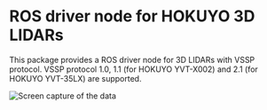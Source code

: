 ROS driver node for HOKUYO 3D LIDARs
====================

This package provides a ROS driver node for 3D LIDARs with VSSP protocol.
VSSP protocol 1.0, 1.1 (for HOKUYO YVT-X002) and 2.1 (for HOKUYO YVT-35LX) are supported.

![Screen capture of the data](http://openspur.org/~atsushi.w/files/ros_hokuyo3d_cap.png)
